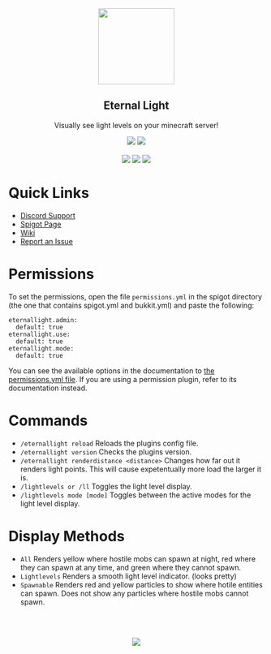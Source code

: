 <div align="center">
    <img height="150px" src="https://i.imgur.com/0zAVXVj.png">
    <h2>Eternal Light</h2>
    <p>Visually see light levels on your minecraft server!</p>
</div>
<p align="center">
    <img src="https://img.shields.io/spiget/tested-versions/50961?style=for-the-badge">
    <a href="https://github.com/Masstrix/Eternal-Nature/blob/master/LICENSE">
        <img src="https://img.shields.io/github/license/Masstrix/Eternal-Nature?style=for-the-badge"/>
    </a>
    <br><br>
    <a>
        <img src="https://img.shields.io/spiget/downloads/50961?style=for-the-badge">
    </a>
    <a>
        <img src="https://img.shields.io/bstats/servers/6575?style=for-the-badge">
    </a>
    <a>
        <img src="https://img.shields.io/bstats/players/6575?style=for-the-badge">
    </a>
</p>

# Quick Links
* [Discord Support](https://discord.gg/Uk3M9Y6)
* [Spigot Page](https://www.spigotmc.org/resources/50961/)
* [Wiki](https://github.com/Masstrix/Eternal-Light/wiki)
* [Report an Issue](https://github.com/Masstrix/Eternal-Light/issues/new)

# Permissions
To set the permissions, open the file `permissions.yml` in the spigot 
directory (the one that contains spigot.yml and bukkit.yml) and paste the following:
```
eternallight.admin: 
  default: true
eternallight.use:
  default: true
eternallight.mode: 
  default: true
```
You can see the available options in the documentation to [the permissions.yml file](https://bukkit.gamepedia.com/Permissions.yml). 
If you are using a permission plugin, refer to its documentation instead.

# Commands
* `/eternallight reload` Reloads the plugins config file.  
* `/eternallight version` Checks the plugins version.  
* `/eternallight renderdistance <distance>` Changes how far out it renders light points. This will cause expetentually more load the larger it is.  
* `/lightlevels or /ll` Toggles the light level display.  
* `/lightlevels mode [mode]` Toggles between the active modes for the light level display.

# Display Methods
* `All` Renders yellow where hostile mobs can spawn at night, red where they can spawn at any time, and green where they cannot spawn.
* `Lightlevels` Renders a smooth light level indicator. (looks pretty)
* `Spawnable` Renders red and yellow particles to show where hotile entities can spawn. Does not show any particles where hostile mobs cannot spawn.

<br><br>
<div align="center">
    <a href="https://www.paypal.com/cgi-bin/webscr?cmd=_s-xclick&hosted_button_id=CFWPD6QYNTRLC&source=url">
        <img src="https://img.shields.io/badge/PayPal-Donate-blue?style=for-the-badge">
    </a>
</div>

<br><br>
